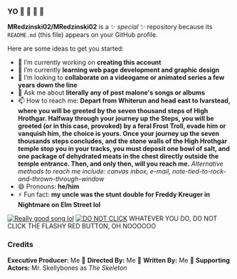 ### YO 👋 👹 🥶 💯


**MRedzinski02/MRedzinski02** is a ✨ _special_ ✨ repository because its `README.md` (this file) appears on your GitHub profile.

Here are some ideas to get you started:

- 🔭 I’m currently working on **creating this account**
- 🌱 I’m currently **learning web page development and graphic design**
- 👯 I’m looking to **collaborate on a videogame or animated series a few years down the line**
- 💬 Ask me about **literally any of post malone's songs or albums**
- 📫 How to reach me: **Depart from Whiterun and head east to Ivarstead, where you will be greeted by the seven thousand steps of High Hrothgar. Halfway through your journey up the Steps, you will be greeted (or in this case, provoked) by a feral Frost Troll, evade him or vanquish him, the choice is yours. Once your journey up the seven thousands steps concludes, and the stone walls of the High Hrothgar temple stop you in your tracks, you must deposit one bowl of salt, and one package of dehydrated meats in the chest directly outside the temple entrance. Then, and only then, will you reach me.** *Alternative methods to reach me include: canvas inbox, e-mail, note-tied-to-rock-and-thrown-through-window*
- 😄 Pronouns: **he/him**
- ⚡ Fun fact: **my uncle was the stunt double for Freddy Kreuger in Nightmare on Elm Street lol**

[![Really good song lol](https://user-images.githubusercontent.com/112835341/189512802-7e71fd32-1552-4d21-a9fe-94349ca12fe3.png)](https://www.youtube.com/watch?v=4Ukh9aQBzWc)
[![DO NOT CLICK](https://user-images.githubusercontent.com/112835341/189512821-be6281c0-4782-4ae1-9d52-ecaba0230b7c.png)](https://www.youtube.com/watch?v=q7iYbknQu58) WHATEVER YOU DO, DO NOT CLICK THE FLASHY RED BUTTON, OH NOOOOOO

### Credits

**Executive Producer:** Me 🕺
**Directed By:** Me 💯
**Written By:** Me 👺
**Supporting Actors:** Mr. Skellybones as *The Skeleton*
